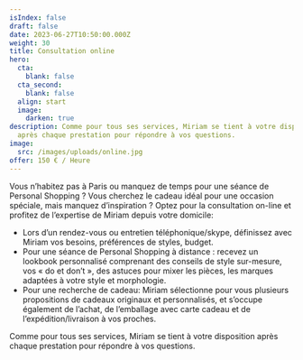 ```yaml
---
isIndex: false
draft: false
date: 2023-06-27T10:50:00.000Z
weight: 30
title: Consultation online
hero:
  cta:
    blank: false
  cta_second:
    blank: false
  align: start
  image:
    darken: true
description: Comme pour tous ses services, Miriam se tient à votre disposition
  après chaque prestation pour répondre à vos questions.
image:
  src: /images/uploads/online.jpg
offer: 150 € / Heure
---
```

Vous n’habitez pas à Paris ou manquez de temps pour une séance de Personal Shopping ? Vous cherchez le cadeau idéal pour une occasion spéciale, mais manquez d’inspiration ? Optez pour la consultation on-line et profitez de l’expertise de Miriam depuis votre domicile:

* Lors d’un rendez-vous ou entretien téléphonique/skype, définissez avec Miriam vos besoins, préférences de styles, budget.
* Pour une séance de Personal Shopping à distance : recevez un lookbook personnalisé comprenant des conseils de style sur-mesure, vos « do et don’t », des astuces pour mixer les pièces, les marques adaptées à votre style et morphologie.
* Pour une recherche de cadeau: Miriam sélectionne pour vous plusieurs propositions de cadeaux originaux et personnalisés, et s’occupe également de l’achat, de l’emballage avec carte cadeau et de l’expédition/livraison à vos proches.

Comme pour tous ses services, Miriam se tient à votre disposition après chaque prestation pour répondre à vos questions.